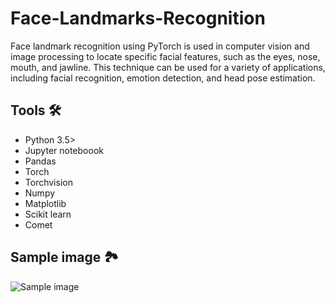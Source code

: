# Face-Landmarks-Recognition
Face landmark recognition using PyTorch is used in computer vision and image processing to locate specific facial features, such as the eyes, nose, mouth, and jawline. This technique can be used for a variety of applications, including facial recognition, emotion detection, and head pose estimation.

## Tools 🛠 
- Python 3.5>
- Jupyter noteboook
- Pandas
- Torch
- Torchvision
- Numpy 
- Matplotlib
- Scikit learn 
- Comet

## Sample image 🏞
![Sample image](https://imgur.com/1BOnGlU)
